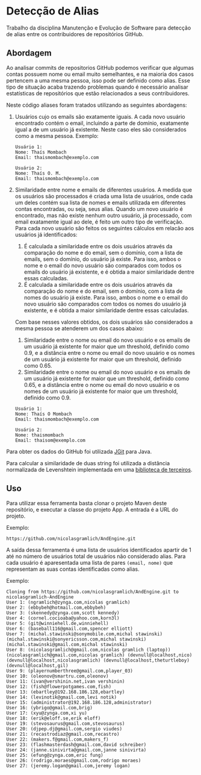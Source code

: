 # Detecção de Alias 
Trabalho da disciplina Manutenção e Evolução de Software para detecção de alias entre os contribuidores de repositórios GitHub.

## Abordagem
Ao analisar commits de repositorios GitHub podemos verificar que algumas contas possuem nome ou email muito semelhantes, e na maioria dos casos pertencem a uma mesma pessoa, isso pode ser definido como alias. Esse tipo de situação acaba trazendo problemas quando é necessário analisar estatísticas de repositórios que estão relacionados a seus contribuidores. 

Neste código aliases foram tratados utilizando as seguintes abordagens: 
1. Usuários cujo os emails são exatamente iguais. 
A cada novo usuário encontrado contém o email, incluindo a parte de domínio, exatamente igual a de um usuário já existente. Neste caso eles são considerados como a mesma pessoa. 
Exemplo: 
    ```
    Usuário 1: 
    Nome: Thaís Mombach 
    Email: thaismombach@exemplo.com

    Usuário 2: 
    Nome: Thaís O. M. 
    Email: thaismombach@exemplo.com
    ```
2. Similaridade entre nome e emails de diferentes usuários. 
A medida que os usuários são processados é criada uma lista de usuários, onde cada um deles contém sua lista de nomes e emails utilizada em diferentes contas encontradas, ou seja, seus alias. Quando um novo usuário é encontrado, mas não existe nenhum outro usuário, já processado, com email exatamente igual ao dele, é feito um outro tipo de verificação. Para cada novo usuário são feitos os seguintes cálculos em relacão aos usuários já identificados:
      1. É calculada a similaridade entre os dois usuários através da comparação do nome e do email, sem o domínio, com a lista de emails, sem o domínio, do usuário já existe. Para isso, ambos o nome e o email do novo usuário são comparados com todos os emails do usuário já existente, e é obtida a maior similaridade dentre essas calculadas. 
      2. É calculada a similaridade entre os dois usuários através da comparação do nome e do email, sem o domínio, com a lista de nomes do usuário já existe. Para isso, ambos o nome e o email do novo usuário são comparados com todos os nomes do usuário já existente, e é obtida a maior similaridade dentre essas calculadas. 
      
      Com base nesses valores obtidos, os dois usuários são considerados a mesma pessoa se atenderem um dos casos abaixo:
      1. Similaridade entre o nome ou email do novo usuário e os emails de um usuário já existente for maior que um threshold, definido como 0.9, e a distância entre o nome ou email do novo usuário e os nomes de um usuário já existente for maior que um threshold, definido como 0.65. 
      2. Similaridade entre o nome ou email do novo usuário e os emails de um usuário já existente for maior que um threshold, definido como 0.65, e a distância entre o nome ou email do novo usuário e os nomes de um usuário já existente for maior que um threshold, definido como 0.9.
      
      ```
      Usuário 1: 
      Nome: Thaís O Mombach 
      Email: thaismombach@exemplo.com

      Usuário 2: 
      Nome: thaismombach 
      Email: thaisom@exemplo.com
      ```

Para obter os dados do GitHub foi utilizada [JGit](https://github.com/eclipse/jgit) para Java. 

Para calcular a similaridade de duas string foi utilizada a distância normalizada de Levenshtein implementada em uma [biblioteca de terceiros](https://github.com/tdebatty/java-string-similarity).

## Uso 
Para utilizar essa ferramenta basta clonar o projeto Maven deste repositório, e executar a classe do projeto App. A entrada é a URL do projeto. 

Exemplo: 
```
https://github.com/nicolasgramlich/AndEngine.git
```
A saída dessa ferramenta é uma lista de usuários identificados apartir de 1 até no número de usuários total de usuários não considerado alias. Para cada usuário é aparesentada uma lista de pares `(email, nome)` que representam as suas contas identificadas como alias. 

Exemplo: 
```
Cloning from https://github.com/nicolasgramlich/AndEngine.git to nicolasgramlich-AndEngine
User 1: (ngramlich@zynga.com,nicolas gramlich) 
User 2: (ebbybeh@hotmail.com,ebbybeh) 
User 3: (skennedy@zynga.com,scott kennedy) 
User 4: (cornel.cocioaba@yahoo.com,korn3l) 
User 5: (git@winniehell.de,winniehell) 
User 6: (baseball116@gmail.com,spencer elliott) 
User 7: (michal.stawinski@sonymobile.com,michal stawinski) (michal.stawinski@sonyericsson.com,michal stawinski) (michal.stawinski@gmail.com,michal stawinski) 
User 8: (nicolasgramlich@gmail.com,nicolas gramlich (laptop)) (nicolasgramlich@gmail.com,nicolas gramlich) (devnull@localhost,nico) (devnull@localhost,nicolasgramlich) (devnull@localhost,theturtleboy) (devnull@localhost,gil) 
User 9: (playernumberthree@gmail.com,player_03) 
User 10: (oleonov@smartru.com,oleonov) 
User 11: (ivan@vershinin.net,ivan vershinin) 
User 12: (fish@flowerpotgames.com,fish) 
User 13: (ebartley@192.168.186.128,ebartley) 
User 14: (levinotik@gmail.com,levi notik) 
User 15: (administrator@192.168.186.128,administrator) 
User 16: (ybrigo@gmail.com,brig) 
User 17: (xyu@zynga.com,xi yu) 
User 18: (erik@eloff.se,erik eloff) 
User 19: (stevosaurus@gmail.com,stevosaurus) 
User 20: (djpep.dj@gmail.com,sergio viudes) 
User 21: (recastrodiaz@gmail.com,recastro) 
User 22: (makers.f@gmail.com,makers_f) 
User 23: (flashmasterdash@gmail.com,david schreiber) 
User 24: (janne.sinivirta@gmail.com,janne sinivirta) 
User 25: (efung@zynga.com,eric fung) 
User 26: (rodrigo.moraes@gmail.com,rodrigo moraes) 
User 27: (jeremy.logan@gmail.com,jeremy logan)   
```


